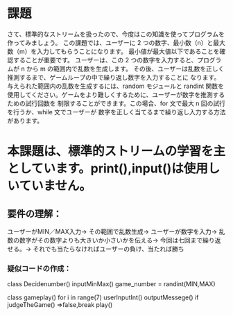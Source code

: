 # 課題
さて、標準的なストリームを扱ったので、今度はこの知識を使ってプログラムを作ってみましょう。
この課題では、ユーザーに 2 つの数字、最小数（n）と最大数（m）を入力してもらうことになります。
最小値が最大値以下であることを確認することが重要です。
ユーザーは、この 2 つの数字を入力すると、プログラムが n から m の範囲内で乱数を生成します。
その後、ユーザーは乱数を正しく推測するまで、ゲームループの中で繰り返し数字を入力することに
なります。与えられた範囲内の乱数を生成するには、random モジュールと randint 関数を
使用してください。ゲームをより難しくするために、ユーザーが数字を推測するための試行回数を
制限することができます。この場合、for 文で最大 n 回の試行を行うか、while 文でユーザーが
数字を正しく当てるまで繰り返し入力する方法があります。

# 本課題は、標準的ストリームの学習を主としています。print(),input()は使用しいていません。

## 要件の理解：
ユーザーがMIN／MAX入力→
その範囲で乱数生成→
ユーザーが数字を入力→
乱数の数字がその数字よりも大きいか小さいかを伝える→
今回は七回まで繰り返せる。→
それでも当たらなければユーザーの負け、当たれば勝ち

### 疑似コードの作成：
class Decidenumber()
    inputMinMax()
    game_number = randint(MIN,MAX)

class gameplay()
    for i in range(7) 
    userInputInt()
    outputMessege()
    if judgeTheGame() =>false,break
    play()
